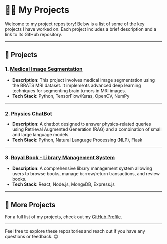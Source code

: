 # 👨‍💻 My Projects

Welcome to my project repository! Below is a list of some of the key projects I have worked on. Each project includes a brief description and a link to its GitHub repository.

---

## 🚀 Projects

### 1. [Medical Image Segmentation](https://github.com/Mahbub2001/Medical-Image-Segmentation-Brats-MRI-Dataset)
- **Description**: This project involves medical image segmentation using the BRATS MRI dataset. It implements advanced deep learning techniques for segmenting brain tumors in MRI images.  
- **Tech Stack**: Python, TensorFlow/Keras, OpenCV, NumPy  

---

### 2. [Physics ChatBot](https://github.com/Mahbub2001/Physics-Chatbot)
- **Description**: A chatbot designed to answer physics-related queries using Retrieval Augmented Generation (RAG) and a combination of small and large language models.  
- **Tech Stack**: Python, Natural Language Processing (NLP), Flask  

---

### 3. [Royal Book - Library Management System](https://github.com/Mahbub2001/Royal-Book-Client)
- **Description**: A comprehensive library management system allowing users to browse books, manage borrow/return transactions, and review books.  
- **Tech Stack**: React, Node.js, MongoDB, Express.js  

---

## 🌟 More Projects
For a full list of my projects, check out my [GitHub Profile](https://github.com/Mahbub2001).

---

Feel free to explore these repositories and reach out if you have any questions or feedback. 😊
